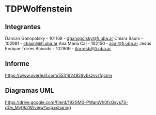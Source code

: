 # TDPWolfenstein

## Integrantes

Damian Ganopolsky - 101168 - dganopolsky@fi.uba.ar
Chiara Bauni - 102981 - cbauni@fi.uba.ar
Ana Maria Cai - 102150 - acai@fi.uba.ar
Jesús Enrique Torres Baivads - 102909 - jtorresb@fi.uba.ar

## Informe

https://www.overleaf.com/5531924829vbszvvrfqcmn

## Diagramas UML

https://drive.google.com/file/d/192GM0-PWanWh0fxQsys7S-dDv_My0k2W/view?usp=sharing
